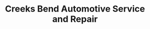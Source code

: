 ---
title: "Creeks Bend Automotive Service and Repair"
url: /ringgold/creeks-bend-automotive-service-and-repair/
shop: car repair
---